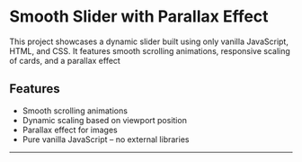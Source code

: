 # Smooth Slider with Parallax Effect

This project showcases a dynamic slider built using only vanilla JavaScript, HTML, and CSS. It features smooth scrolling animations, responsive scaling of cards, and a parallax effect

## Features
- Smooth scrolling animations
- Dynamic scaling based on viewport position
- Parallax effect for images
- Pure vanilla JavaScript – no external libraries

---
